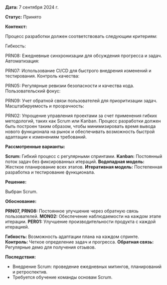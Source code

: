 **Дата:** 7 сентября 2024 г.

**Статус:** Принято

**Контекст:**

Процесс разработки должен соответствовать следующим критериям:

Гибкость:

PRN08: Ежедневные синхронизации для обсуждения прогресса и задач.
Автоматизация:

PRN07: Использование CI/CD для быстрого внедрения изменений и тестирования.
Контроль качества:

PRN05: Регулярные ревизии безопасности и качества кода.
Пользовательский фокус:

PRN09: Учет обратной связи пользователей для приоритизации задач.
Масштабируемость и прозрачность:

PRN02: Упрощение управления проектами за счет применения гибких методологий, таких как Scrum или Kanban.
Процесс разработки должен быть построен таким образом, 
чтобы минимизировать время вывода нового функционала на рынок 
и обеспечивать возможность быстрой адаптации к изменениям требований.

**Рассмотренные варианты:**

**Scrum:** Гибкий процесс с регулярными спринтами.
**Kanban:** Постоянный поток задач без фиксированных итераций.
**Водопадная модель:** Жесткое планирование всех этапов.
**Итеративная модель:** Постепенная разработка и тестирование функционала.

**Решение:**

Выбран Scrum.

**Обоснование:**

**PRN07, PRN08:** Постоянное улучшение через обратную связь пользователей.
**MON02:** Обеспечение наблюдаемости на каждом этапе итерации.
**PER01:** Улучшение производительности продукта с каждой итерацией.

**Гибкость:** Возможность адаптации плана на каждом спринте.
**Контроль:** Четкое определение задач и прогресса.
**Обратная связь:** Регулярные демо для получения отзывов.

**Последствия:**

- Внедрение Scrum: проведение ежедневных митингов, планирований и ретроспектив.
- Требуется обучение команды основам Scrum.
